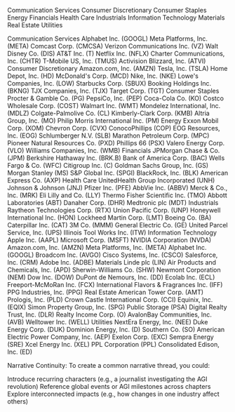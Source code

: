 Communication Services
Consumer Discretionary
Consumer Staples
Energy
Financials
Health Care
Industrials
Information Technology
Materials
Real Estate
Utilities

Communication Services
Alphabet Inc. (GOOGL)
Meta Platforms, Inc. (META)
Comcast Corp. (CMCSA)
Verizon Communications Inc. (VZ)
Walt Disney Co. (DIS)
AT&T Inc. (T)
Netflix Inc. (NFLX)
Charter Communications, Inc. (CHTR)
T-Mobile US, Inc. (TMUS)
Activision Blizzard, Inc. (ATVI)
Consumer Discretionary
Amazon.com, Inc. (AMZN)
Tesla, Inc. (TSLA)
Home Depot, Inc. (HD)
McDonald's Corp. (MCD)
Nike, Inc. (NKE)
Lowe's Companies, Inc. (LOW)
Starbucks Corp. (SBUX)
Booking Holdings Inc. (BKNG)
TJX Companies, Inc. (TJX)
Target Corp. (TGT)
Consumer Staples
Procter & Gamble Co. (PG)
PepsiCo, Inc. (PEP)
Coca-Cola Co. (KO)
Costco Wholesale Corp. (COST)
Walmart Inc. (WMT)
Mondelez International, Inc. (MDLZ)
Colgate-Palmolive Co. (CL)
Kimberly-Clark Corp. (KMB)
Altria Group, Inc. (MO)
Philip Morris International Inc. (PM)
Energy
Exxon Mobil Corp. (XOM)
Chevron Corp. (CVX)
ConocoPhillips (COP)
EOG Resources, Inc. (EOG)
Schlumberger N.V. (SLB)
Marathon Petroleum Corp. (MPC)
Pioneer Natural Resources Co. (PXD)
Phillips 66 (PSX)
Valero Energy Corp. (VLO)
Williams Companies, Inc. (WMB)
Financials
JPMorgan Chase & Co. (JPM)
Berkshire Hathaway Inc. (BRK.B)
Bank of America Corp. (BAC)
Wells Fargo & Co. (WFC)
Citigroup Inc. (C)
Goldman Sachs Group, Inc. (GS)
Morgan Stanley (MS)
S&P Global Inc. (SPGI)
BlackRock, Inc. (BLK)
American Express Co. (AXP)
Health Care
UnitedHealth Group Incorporated (UNH)
Johnson & Johnson (JNJ)
Pfizer Inc. (PFE)
AbbVie Inc. (ABBV)
Merck & Co., Inc. (MRK)
Eli Lilly and Co. (LLY)
Thermo Fisher Scientific Inc. (TMO)
Abbott Laboratories (ABT)
Danaher Corp. (DHR)
Medtronic plc (MDT)
Industrials
Raytheon Technologies Corp. (RTX)
Union Pacific Corp. (UNP)
Honeywell International Inc. (HON)
Lockheed Martin Corp. (LMT)
Boeing Co. (BA)
Caterpillar Inc. (CAT)
3M Co. (MMM)
General Electric Co. (GE)
United Parcel Service, Inc. (UPS)
Illinois Tool Works Inc. (ITW)
Information Technology
Apple Inc. (AAPL)
Microsoft Corp. (MSFT)
NVIDIA Corporation (NVDA)
Amazon.com, Inc. (AMZN)
Meta Platforms, Inc. (META)
Alphabet Inc. (GOOGL)
Broadcom Inc. (AVGO)
Cisco Systems, Inc. (CSCO)
Salesforce, Inc. (CRM)
Adobe Inc. (ADBE)
Materials
Linde plc (LIN)
Air Products and Chemicals, Inc. (APD)
Sherwin-Williams Co. (SHW)
Newmont Corporation (NEM)
Dow Inc. (DOW)
DuPont de Nemours, Inc. (DD)
Ecolab Inc. (ECL)
Freeport-McMoRan Inc. (FCX)
International Flavors & Fragrances Inc. (IFF)
PPG Industries, Inc. (PPG)
Real Estate
American Tower Corp. (AMT)
Prologis, Inc. (PLD)
Crown Castle International Corp. (CCI)
Equinix, Inc. (EQIX)
Simon Property Group, Inc. (SPG)
Public Storage (PSA)
Digital Realty Trust, Inc. (DLR)
Realty Income Corp. (O)
AvalonBay Communities, Inc. (AVB)
Welltower Inc. (WELL)
Utilities
NextEra Energy, Inc. (NEE)
Duke Energy Corp. (DUK)
Dominion Energy, Inc. (D)
Southern Co. (SO)
American Electric Power Company, Inc. (AEP)
Exelon Corp. (EXC)
Sempra Energy (SRE)
Xcel Energy Inc. (XEL)
PPL Corporation (PPL)
Consolidated Edison, Inc. (ED)


Narrative Continuity:
To create a common narrative thread, you could:


Introduce recurring characters (e.g., a journalist investigating the AGI revolution)
Reference global events or AGI milestones across chapters
Explore interconnected impacts (e.g., how changes in one industry affect others)